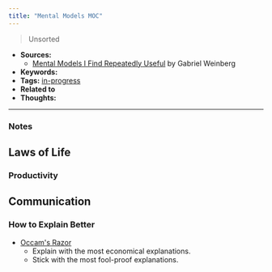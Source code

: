 ```yaml
---
title: "Mental Models MOC"
---
```


> Unsorted

- **Sources:**
	- [Mental Models I Find Repeatedly Useful](https://medium.com/@yegg/mental-models-i-find-repeatedly-useful-936f1cc405d) by Gabriel Weinberg
- **Keywords:**
- **Tags:** [in-progress](notes/por/in-progress.md)
- **Related to**
- **Thoughts:**

---

### Notes

## Laws of Life
### Productivity

## Communication
### How to Explain Better
- [Occam's Razor](notes/perdev/soft-skills/occam.md)
	- Explain with the most economical explanations.
	- Stick with the most fool-proof explanations.
